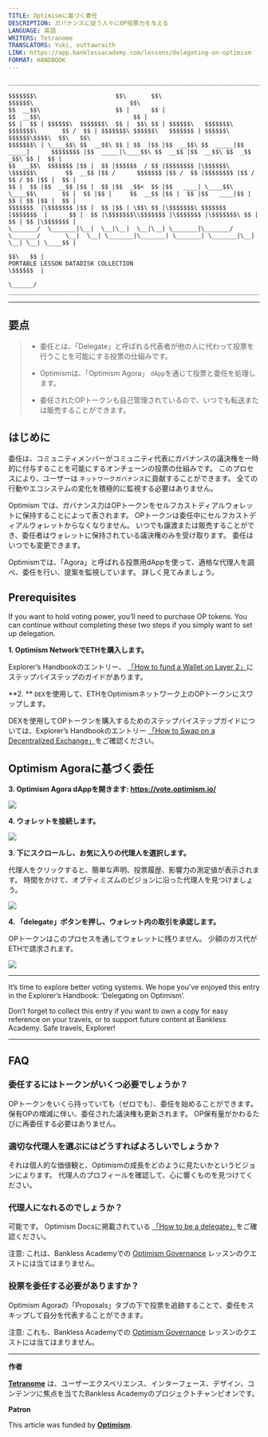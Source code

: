 ```yaml
---
TITLE: Optimismに基づく委任
DESCRIPTION: ガバナンスに従う人々にOP投票力を与える
LANGUAGE: 英語
WRITERS: Tetranome
TRANSLATORS: Yuki, outtawraith
LINK: https://app.banklessacademy.com/lessons/delegating-on-optimism
FORMAT: HANDBOOK
---
```


```
__________________________________________________________________________________________________________________________________________________________

$$$$$$$\                      $$\       $$\                                      $$$$$$\                           $$\                                   
$$  __$$\                     $$ |      $$ |                                    $$  __$$\                          $$ |                                  
$$ |  $$ | $$$$$$\  $$$$$$$\  $$ |  $$\ $$ | $$$$$$\   $$$$$$$\  $$$$$$$\       $$ /  $$ | $$$$$$$\ $$$$$$\   $$$$$$$ | $$$$$$\  $$$$$$\$$$$\  $$\   $$\ 
$$$$$$$\ | \____$$\ $$  __$$\ $$ | $$  |$$ |$$  __$$\ $$  _____|$$  _____|      $$$$$$$$ |$$  _____|\____$$\ $$  __$$ |$$  __$$\ $$  _$$  _$$\ $$ |  $$ |
$$  __$$\  $$$$$$$ |$$ |  $$ |$$$$$$  / $$ |$$$$$$$$ |\$$$$$$\  \$$$$$$\        $$  __$$ |$$ /      $$$$$$$ |$$ /  $$ |$$$$$$$$ |$$ / $$ / $$ |$$ |  $$ |
$$ |  $$ |$$  __$$ |$$ |  $$ |$$  _$$<  $$ |$$   ____| \____$$\  \____$$\       $$ |  $$ |$$ |     $$  __$$ |$$ |  $$ |$$   ____|$$ | $$ | $$ |$$ |  $$ |
$$$$$$$  |\$$$$$$$ |$$ |  $$ |$$ | \$$\ $$ |\$$$$$$$\ $$$$$$$  |$$$$$$$  |      $$ |  $$ |\$$$$$$$\\$$$$$$$ |\$$$$$$$ |\$$$$$$$\ $$ | $$ | $$ |\$$$$$$$ |
\_______/  \_______|\__|  \__|\__|  \__|\__| \_______|\_______/ \_______/       \__|  \__| \_______|\_______| \_______| \_______|\__| \__| \__| \____$$ |
                                                                                                                                               $$\   $$ |
PORTABLE LESSON DATADISK COLLECTION                                                                                                            \$$$$$$  |
                                                                                                                                                \______/
__________________________________________________________________________________________________________________________________________________________
```

---
## 要点

> * 委任とは、「Delegate」と呼ばれる代表者が他の人に代わって投票を行うことを可能にする投票の仕組みです。
> 
> * Optimismは、「Optimism Agora」 `dApp`を通じて投票と委任を処理します。
> 
> * 委任されたOPトークンも自己管理されているので、いつでも転送または販売することができます。

## はじめに

委任は、コミュニティメンバーがコミュニティ代表にガバナンスの議決権を一時的に付与することを可能にするオンチェーンの投票の仕組みです。 このプロセスにより、ユーザーは `ネットワークガバナンス`に貢献することができます。 全ての行動やエコシステムの変化を積極的に監視する必要はありません。

Optimism では、ガバナンス力はOPトークンをセルフカストディアルウォレットに保持することによって表されます。 OPトークンは委任中にセルフカストディアルウォレットからなくなりません。 いつでも譲渡または販売することができ、委任者はウォレットに保持されている議決権のみを受け取ります。 委任はいつでも変更できます。

Optimismでは、「Agora」と呼ばれる投票用dAppを使って、適格な代理人を調べ、委任を行い、提案を監視しています。 詳しく見てみましょう。

## Prerequisites

If you want to hold voting power, you’ll need to purchase OP tokens. You can continue without completing these two steps if you simply want to set up delegation.

**1\. Optimism NetworkでETHを購入します。**

Explorer’s Handbookのエントリー、 [「How to fund a Wallet on Layer 2」](https://app.banklessacademy.com/lessons/how-to-fund-a-wallet-on-layer-2)にステップバイステップのガイドがあります。

**2. ** `DEX`を使用して、ETHをOptimismネットワーク上のOPトークンにスワップします。

DEXを使用してOPトークンを購入するためのステップバイステップガイドについては、Explorer’s Handbookのエントリー [「How to Swap on a Decentralized Exchange」](https://app.banklessacademy.com/lessons/how-to-swap-on-a-decentralized-exchange)をご確認ください。

## Optimism Agoraに基づく委任

**3\. Optimism Agora dAppを開きます: <https://vote.optimism.io/>**

![](https://app.banklessacademy.com/images/delegating-on-optimism/image-ce643a81.png)

**4\. ウォレットを接続します。**

![](https://app.banklessacademy.com/images/delegating-on-optimism/image-9ec06fe9.png)

**3\. 下にスクロールし、お気に入りの代理人を選択します。**

代理人をクリックすると、簡単な声明、投票履歴、影響力の測定値が表示されます。 時間をかけて、オプティミズムのビジョンに沿った代理人を見つけましょう。

![](https://app.banklessacademy.com/images/delegating-on-optimism/image-6443ae02.png)

**4\. 「delegate」ボタンを押し、ウォレット内の取引を承認します。**

OPトークンはこのプロセスを通してウォレットに残りません。 少額のガス代がETHで請求されます。

![](https://app.banklessacademy.com/images/delegating-on-optimism/image-245809cd.png)


---

It’s time to explore better voting systems. We hope you’ve enjoyed this entry in the Explorer’s Handbook: ‘Delegating on Optimism’.

Don’t forget to collect this entry if you want to own a copy for easy reference on your travels, or to support future content at Bankless Academy. Safe travels, Explorer!


---

## FAQ

### 委任するにはトークンがいくつ必要でしょうか？

OPトークンをいくら持っていても（ゼロでも）、委任を始めることができます。 保有OPの増減に伴い、委任された議決権も更新されます。 OP保有量がかわるたびに再委任する必要はありません。

### 適切な代理人を選ぶにはどうすればよろしいでしょうか？

それは個人的な価値観と、Optimismの成長をどのように見たいかというビジョンによります。 代理人のプロフィールを確認して、心に響くものを見つけてください。

### 代理人になれるのでしょうか？

可能です。 Optimism Docsに掲載されている [「How to be a delegate」](https://community.optimism.io/docs/governance/delegate/)をご確認ください。

注意: これは、Bankless Academyでの [Optimism Governance](https://app.banklessacademy.com/lessons/optimism-governance) レッスンのクエストには当てはまりません。

### 投票を委任する必要がありますか？

Optimism Agoraの「Proposals」タブの下で投票を追跡することで、委任をスキップして自分を代表することができます。

注意: これも、Bankless Academyでの [Optimism Governance](https://app.banklessacademy.com/lessons/optimism-governance) レッスンのクエストには当てはまりません。


---

**作者**

**[Tetranome](https://twitter.com/Tetranome)** は、ユーザーエクスペリエンス、インターフェース、デザイン、コンテンツに焦点を当てたBankless Academyのプロジェクトチャンピオンです。

**Patron**

This article was funded by **[Optimism](https://www.optimism.io/)**.